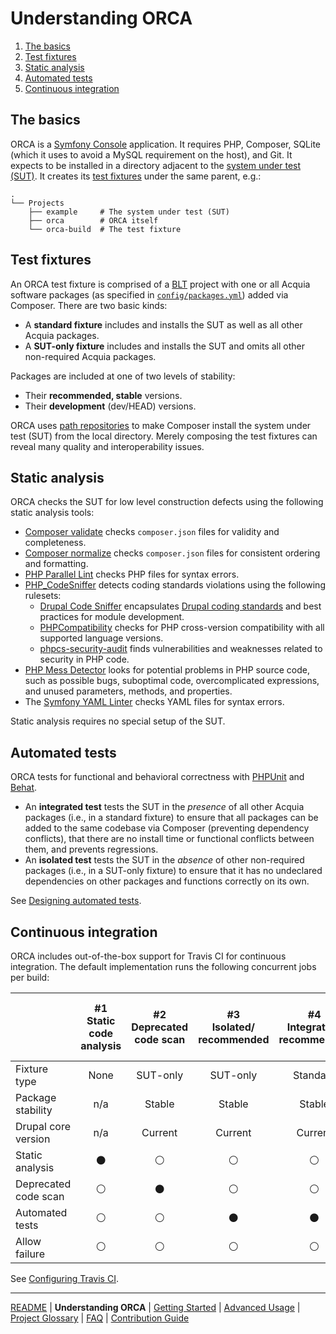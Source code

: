 # Understanding ORCA

1. [The basics](#the-basics)
1. [Test fixtures](#test-fixtures)
1. [Static analysis](#static-analysis)
1. [Automated tests](#automated-tests)
1. [Continuous integration](#continuous-integration)

## The basics

ORCA is a [Symfony Console](https://symfony.com/doc/current/components/console.html) application. It requires PHP, Composer, SQLite (which it uses to avoid a MySQL requirement on the host), and Git. It expects to be installed in a directory adjacent to the [system under test (SUT)](glossary.md#sut). It creates its [test fixtures](glossary.md#test-fixture) under the same parent, e.g.:

 ```
 .
 └── Projects
     ├── example     # The system under test (SUT)
     ├── orca        # ORCA itself
     └── orca-build  # The test fixture
 ```

## Test fixtures

An ORCA test fixture is comprised of a [BLT](glossary.md#blt) project with one or all Acquia software packages (as specified in [`config/packages.yml`](../config/packages.yml)) added via Composer. There are two basic kinds:

* A **standard fixture** includes and installs the SUT as well as all other Acquia packages.
* A **SUT-only fixture** includes and installs the SUT and omits all other non-required Acquia packages.

Packages are included at one of two levels of stability:

* Their **recommended, stable** versions.
* Their **development** (dev/HEAD) versions.

ORCA uses [path repositories](https://getcomposer.org/doc/05-repositories.md#path) to make Composer install the system under test (SUT) from the local directory. Merely composing the test fixtures can reveal many quality and interoperability issues.

## Static analysis

ORCA checks the SUT for low level construction defects using the following static analysis tools:

* [Composer validate](https://getcomposer.org/doc/03-cli.md#validate) checks `composer.json` files for validity and completeness.
* [Composer normalize](https://github.com/localheinz/composer-normalize) checks `composer.json` files for consistent ordering and formatting.
* [PHP Parallel Lint](https://github.com/JakubOnderka/PHP-Parallel-Lint) checks PHP files for syntax errors.
* [PHP_CodeSniffer](https://github.com/squizlabs/PHP_CodeSniffer) detects coding standards violations using the following rulesets:
    * [Drupal Code Sniffer](https://packagist.org/packages/drupal/coder) encapsulates [Drupal coding standards](https://www.drupal.org/coding-standards ) and best practices for module development.
    * [PHPCompatibility](https://github.com/PHPCompatibility/PHPCompatibility) checks for PHP cross-version compatibility with all supported language versions.
    * [phpcs-security-audit](https://packagist.org/packages/pheromone/phpcs-security-audit) finds vulnerabilities and weaknesses related to security in PHP code.
* [PHP Mess Detector](https://phpmd.org/) looks for potential problems in PHP source code, such as possible bugs, suboptimal code, overcomplicated expressions, and unused parameters, methods, and properties.
* The [Symfony YAML Linter](https://symfony.com/doc/current/components/yaml.html) checks YAML files for syntax errors.

Static analysis requires no special setup of the SUT.

## Automated tests

ORCA tests for functional and behavioral correctness with [PHPUnit](glossary.md#phpunit) and [Behat](glossary.md#behat).

* An **integrated test** tests the SUT in the _presence_ of all other Acquia packages (i.e., in a standard fixture) to ensure that all packages can be added to the same codebase via Composer (preventing dependency conflicts), that there are no install time or functional conflicts between them, and prevents regressions.
* An **isolated test** tests the SUT in the _absence_ of other non-required packages (i.e., in a SUT-only fixture) to ensure that it has no undeclared dependencies on other packages and functions correctly on its own.

See [Designing automated tests](getting-started.md#designing-automated-tests).

## Continuous integration

ORCA includes out-of-the-box support for Travis CI for continuous integration. The default implementation runs the following concurrent jobs per build:

<!-- https://www.tablesgenerator.com/markdown_tables -->

|                      | #1<br />Static code<br />analysis | #2<br />Deprecated<br />code scan | #3<br />Isolated/<br />recommended | #4<br />Integrated/<br />recommended | #5<br /> Integrated/<br />recommended/<br />previous core | #6<br />Isolated/<br />dev | #7<br />Integrated/<br />dev | #8<br />Integrated/<br />dev/next core<br />dev |
|----------------------|:---------------------------------:|:---------------------------------:|:----------------------------------:|:------------------------------------:|:---------------------------------------------------------:|:--------------------------:|:----------------------------:|:-----------------------------------------------:|
| Fixture type         |                None               |              SUT-only             |              SUT-only              |               Standard               |                          Standard                         |          SUT-only          |           Standard           |                     Standard                    |
| Package stability    |                n/a                |               Stable              |               Stable               |                Stable                |                           Stable                          |             Dev            |              Dev             |                       Dev                       |
| Drupal core version  |                n/a                |              Current              |               Current              |                Current               |                Previous<br />minor release                |           Current          |            Current           |               Next<br />minor dev               |
| Static analysis      |           :black_circle:          |           :white_circle:          |           :white_circle:           |            :white_circle:            |                       :white_circle:                      |       :white_circle:       |        :white_circle:        |                  :white_circle:                 |
| Deprecated code scan |           :white_circle:          |           :black_circle:          |           :white_circle:           |            :white_circle:            |                       :white_circle:                      |       :white_circle:       |        :white_circle:        |                  :white_circle:                 |
| Automated tests      |           :white_circle:          |           :white_circle:          |           :black_circle:           |            :black_circle:            |                       :black_circle:                      |       :black_circle:       |        :black_circle:        |                  :black_circle:                 |
| Allow failure        |           :white_circle:          |           :white_circle:          |           :white_circle:           |            :white_circle:            |                       :white_circle:                      |       :black_circle:       |        :black_circle:        |                  :black_circle:                 |

See [Configuring Travis CI](getting-started.md#configuring-travis-ci).

---

[README](README.md)
| **Understanding ORCA**
| [Getting Started](getting-started.md)
| [Advanced Usage](advanced-usage.md)
| [Project Glossary](glossary.md)
| [FAQ](faq.md)
| [Contribution Guide](CONTRIBUTING.md)
